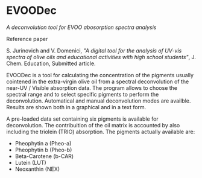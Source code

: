 # EVOODec
*A deconvolution tool for EVOO abosorption spectra analysis*

Reference paper

S. Jurinovich and V. Domenici, *"A digital tool for the analysis of UV-vis spectra of olive oils and educational activities with high school students"*, J. Chem. Education, Submitted article.

EVOODec is a tool for calculating the concentration of the pigments usually 
cointened in the extra-virgin olive oil from a spectral deconvolution
of the near-UV / Visible absorption data. The program allows to choose the
spectral range and to select specific pigments to perform the deconvolution.
Automatical and manual deconvolution modes are availble. Results are shown both
in a graphical and in a text form.

A pre-loaded data set containing six pigments is available for deconvolution.
The contribuition of the oil matrix is accounted by also including the
triolein (TRIO) absorption. The pigments actually available are:
* Pheophytin a (Pheo-a)
* Pheophytin b (Pheo-b)
* Beta-Carotene (b-CAR)
* Lutein (LUT)
* Neoxanthin (NEX)
